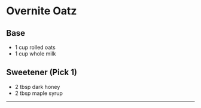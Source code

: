# Overnite Oatz

## Base

* 1 cup rolled oats
* 1 cup whole milk

## Sweetener (Pick 1)

* 2 tbsp dark honey
* 2 tbsp maple syrup

***